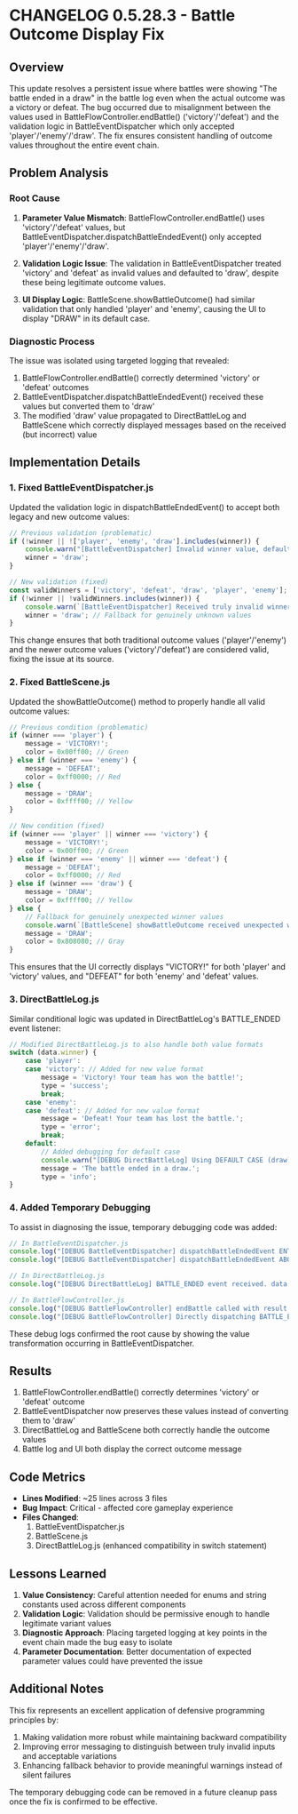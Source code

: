 # CHANGELOG 0.5.28.3 - Battle Outcome Display Fix

## Overview
This update resolves a persistent issue where battles were showing "The battle ended in a draw" in the battle log even when the actual outcome was a victory or defeat. The bug occurred due to misalignment between the values used in BattleFlowController.endBattle() ('victory'/'defeat') and the validation logic in BattleEventDispatcher which only accepted 'player'/'enemy'/'draw'. The fix ensures consistent handling of outcome values throughout the entire event chain.

## Problem Analysis

### Root Cause
1. **Parameter Value Mismatch**: BattleFlowController.endBattle() uses 'victory'/'defeat' values, but BattleEventDispatcher.dispatchBattleEndedEvent() only accepted 'player'/'enemy'/'draw'.

2. **Validation Logic Issue**: The validation in BattleEventDispatcher treated 'victory' and 'defeat' as invalid values and defaulted to 'draw', despite these being legitimate outcome values.

3. **UI Display Logic**: BattleScene.showBattleOutcome() had similar validation that only handled 'player' and 'enemy', causing the UI to display "DRAW" in its default case.

### Diagnostic Process
The issue was isolated using targeted logging that revealed:

1. BattleFlowController.endBattle() correctly determined 'victory' or 'defeat' outcomes
2. BattleEventDispatcher.dispatchBattleEndedEvent() received these values but converted them to 'draw'
3. The modified 'draw' value propagated to DirectBattleLog and BattleScene which correctly displayed messages based on the received (but incorrect) value

## Implementation Details

### 1. Fixed BattleEventDispatcher.js
Updated the validation logic in dispatchBattleEndedEvent() to accept both legacy and new outcome values:

```javascript
// Previous validation (problematic)
if (!winner || !['player', 'enemy', 'draw'].includes(winner)) {
    console.warn("[BattleEventDispatcher] Invalid winner value, defaulting to 'draw'");
    winner = 'draw';
}

// New validation (fixed)
const validWinners = ['victory', 'defeat', 'draw', 'player', 'enemy']; // Include all acceptable terms
if (!winner || !validWinners.includes(winner)) {
    console.warn(`[BattleEventDispatcher] Received truly invalid winner value: '${winner}', defaulting to 'draw' as a fallback. This should be investigated.`);
    winner = 'draw'; // Fallback for genuinely unknown values
}
```

This change ensures that both traditional outcome values ('player'/'enemy') and the newer outcome values ('victory'/'defeat') are considered valid, fixing the issue at its source.

### 2. Fixed BattleScene.js
Updated the showBattleOutcome() method to properly handle all valid outcome values:

```javascript
// Previous condition (problematic)
if (winner === 'player') {
    message = 'VICTORY!';
    color = 0x00ff00; // Green
} else if (winner === 'enemy') {
    message = 'DEFEAT';
    color = 0xff0000; // Red
} else {
    message = 'DRAW';
    color = 0xffff00; // Yellow
}

// New condition (fixed)
if (winner === 'player' || winner === 'victory') {
    message = 'VICTORY!';
    color = 0x00ff00; // Green
} else if (winner === 'enemy' || winner === 'defeat') {
    message = 'DEFEAT';
    color = 0xff0000; // Red
} else if (winner === 'draw') {
    message = 'DRAW';
    color = 0xffff00; // Yellow
} else {
    // Fallback for genuinely unexpected winner values
    console.warn(`[BattleScene] showBattleOutcome received unexpected winner value: '${winner}'. Defaulting UI to DRAW.`);
    message = 'DRAW';
    color = 0x808080; // Gray
}
```

This ensures that the UI correctly displays "VICTORY!" for both 'player' and 'victory' values, and "DEFEAT" for both 'enemy' and 'defeat' values.

### 3. DirectBattleLog.js
Similar conditional logic was updated in DirectBattleLog's BATTLE_ENDED event listener:

```javascript
// Modified DirectBattleLog.js to also handle both value formats
switch (data.winner) {
    case 'player':
    case 'victory': // Added for new value format
        message = 'Victory! Your team has won the battle!';
        type = 'success';
        break;
    case 'enemy':
    case 'defeat': // Added for new value format
        message = 'Defeat! Your team has lost the battle.';
        type = 'error';
        break;
    default:
        // Added debugging for default case
        console.warn("[DEBUG DirectBattleLog] Using DEFAULT CASE (draw) for data.winner:", data.winner);
        message = 'The battle ended in a draw.';
        type = 'info';
}
```

### 4. Added Temporary Debugging
To assist in diagnosing the issue, temporary debugging code was added:

```javascript
// In BattleEventDispatcher.js
console.log("[DEBUG BattleEventDispatcher] dispatchBattleEndedEvent ENTERED. Received winner:", winner);
console.log("[DEBUG BattleEventDispatcher] dispatchBattleEndedEvent ABOUT TO DISPATCH. Dispatching winner:", winner);

// In DirectBattleLog.js
console.log("[DEBUG DirectBattleLog] BATTLE_ENDED event received. data.winner:", data.winner);

// In BattleFlowController.js
console.log("[DEBUG BattleFlowController] endBattle called with result:", result);
console.log("[DEBUG BattleFlowController] Directly dispatching BATTLE_ENDED via battleBridge. Winner:", result);
```

These debug logs confirmed the root cause by showing the value transformation occurring in BattleEventDispatcher.

## Results

1. BattleFlowController.endBattle() correctly determines 'victory' or 'defeat' outcome
2. BattleEventDispatcher now preserves these values instead of converting them to 'draw'
3. DirectBattleLog and BattleScene both correctly handle the outcome values
4. Battle log and UI both display the correct outcome message

## Code Metrics

- **Lines Modified**: ~25 lines across 3 files
- **Bug Impact**: Critical - affected core gameplay experience
- **Files Changed**:
  1. BattleEventDispatcher.js
  2. BattleScene.js
  3. DirectBattleLog.js (enhanced compatibility in switch statement)

## Lessons Learned

1. **Value Consistency**: Careful attention needed for enums and string constants used across different components
2. **Validation Logic**: Validation should be permissive enough to handle legitimate variant values
3. **Diagnostic Approach**: Placing targeted logging at key points in the event chain made the bug easy to isolate
4. **Parameter Documentation**: Better documentation of expected parameter values could have prevented the issue

## Additional Notes

This fix represents an excellent application of defensive programming principles by:
1. Making validation more robust while maintaining backward compatibility
2. Improving error messaging to distinguish between truly invalid inputs and acceptable variations
3. Enhancing fallback behavior to provide meaningful warnings instead of silent failures

The temporary debugging code can be removed in a future cleanup pass once the fix is confirmed to be effective.</content>
